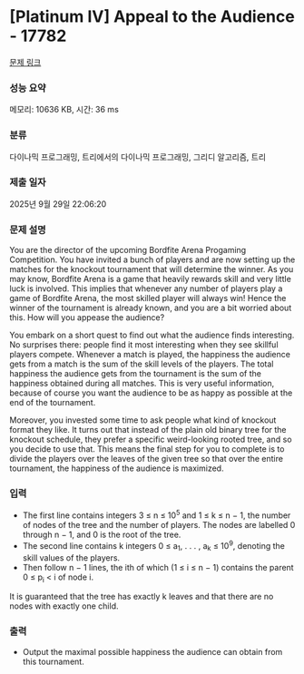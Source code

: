 # [Platinum IV] Appeal to the Audience - 17782 

[문제 링크](https://www.acmicpc.net/problem/17782) 

### 성능 요약

메모리: 10636 KB, 시간: 36 ms

### 분류

다이나믹 프로그래밍, 트리에서의 다이나믹 프로그래밍, 그리디 알고리즘, 트리

### 제출 일자

2025년 9월 29일 22:06:20

### 문제 설명

<p>You are the director of the upcoming Bordfite Arena Progaming Competition. You have invited a bunch of players and are now setting up the matches for the knockout tournament that will determine the winner. As you may know, Bordfite Arena is a game that heavily rewards skill and very little luck is involved. This implies that whenever any number of players play a game of Bordfite Arena, the most skilled player will always win! Hence the winner of the tournament is already known, and you are a bit worried about this. How will you appease the audience?</p>

<p>You embark on a short quest to find out what the audience finds interesting. No surprises there: people find it most interesting when they see skillful players compete. Whenever a match is played, the happiness the audience gets from a match is the sum of the skill levels of the players. The total happiness the audience gets from the tournament is the sum of the happiness obtained during all matches. This is very useful information, because of course you want the audience to be as happy as possible at the end of the tournament.</p>

<p>Moreover, you invested some time to ask people what kind of knockout format they like. It turns out that instead of the plain old binary tree for the knockout schedule, they prefer a specific weird-looking rooted tree, and so you decide to use that. This means the final step for you to complete is to divide the players over the leaves of the given tree so that over the entire tournament, the happiness of the audience is maximized.</p>

### 입력 

 <ul>
	<li>The first line contains integers 3 ≤ n ≤ 10<sup>5</sup> and 1 ≤ k ≤ n − 1, the number of nodes of the tree and the number of players. The nodes are labelled 0 through n − 1, and 0 is the root of the tree.</li>
	<li>The second line contains k integers 0 ≤ a<sub>1</sub>, . . . , a<sub>k</sub> ≤ 10<sup>9</sup>, denoting the skill values of the players.</li>
	<li>Then follow n − 1 lines, the ith of which (1 ≤ i ≤ n − 1) contains the parent 0 ≤ p<sub>i</sub> < i of node i.</li>
</ul>

<p>It is guaranteed that the tree has exactly k leaves and that there are no nodes with exactly one child.</p>

### 출력 

 <ul>
	<li>Output the maximal possible happiness the audience can obtain from this tournament.</li>
</ul>


